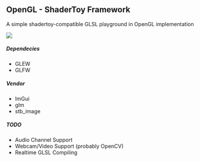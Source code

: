 ## OpenGL - ShaderToy Framework

A simple shadertoy-compatible GLSL playground in OpenGL implementation

![](./shadertoy.gif)

##### Dependecies

- GLEW
- GLFW

##### Vendor

- ImGui
- glm
- stb_image

##### TODO

- Audio Channel Support
- Webcam/Video Support (probably OpenCV)
- Realtime GLSL Compiling
